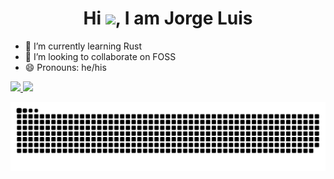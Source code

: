 <h1 align="center">Hi <img src="https://c.tenor.com/aqKTgw8YgMAAAAAi/hello-joypixels.gif🏾" width="30px">, I am Jorge Luis </h1>

- 🌱   I’m currently learning Rust
- 👯   I’m looking to collaborate on FOSS
- 😄   Pronouns: he/his
<!--img height="140em" alt="kawaii GIF" align="right" src="https://github.com/norestraint/norestraint/blob/main/images/my-kawaii-GIF.gif"-->

<div>
  <a href="https://github.com/norestraint">
  <img height="140em" src="https://github-readme-stats.vercel.app/api?username=norestraint&show_icons=true&theme=dark&include_all_commits=true&count_private=true"/>
  <img height="140em" src="https://github-readme-stats.vercel.app/api/top-langs/?username=norestraint&layout=compact&langs_count=7&theme=dark"/>
</div>
  
  ![Snake animation](https://github.com/norestraint/norestraint/blob/output/github-contribution-grid-snake.svg)
  <!--
**norestraint/norestraint** is a ✨ _special_ ✨ repository because its `README.md` (this file) appears on your GitHub profile.

Here are some ideas to get you started:

- 🔭 I’m currently working on ...
- 🌱 I’m currently learning ...
- 👯 I’m looking to collaborate on ...
- 🤔 I’m looking for help with ...
- 💬 Ask me about ...
- 📫 How to reach me: ...
- 😄 Pronouns: ...
- ⚡ Fun fact: ...
-->
